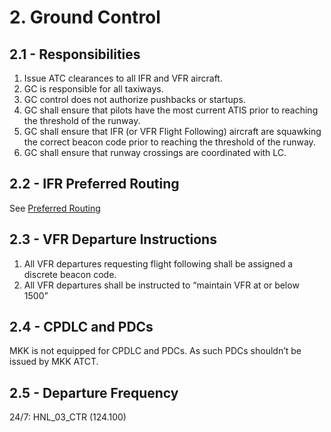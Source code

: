 # 2. Ground Control

## 2.1 - Responsibilities

1. Issue ATC clearances to all IFR and VFR aircraft.
2. GC is responsible for all taxiways.
3. GC control does not authorize pushbacks or startups.
4. GC shall ensure that pilots have the most current ATIS prior to reaching the threshold of the runway.
5. GC shall ensure that IFR (or VFR Flight Following) aircraft are squawking the correct beacon code prior to reaching the threshold of the runway.
6. GC shall ensure that runway crossings are coordinated with LC.

## 2.2 - IFR Preferred Routing

See [Preferred Routing](<../../references/Preferred Routing.md>)

## 2.3 - VFR Departure Instructions

1. All VFR departures requesting flight following shall be assigned a discrete beacon code.
2. All VFR departures shall be instructed to “maintain VFR at or below 1500”

## 2.4 - CPDLC and PDCs

MKK is not equipped for CPDLC and PDCs. As such PDCs shouldn’t be issued by MKK ATCT.

## 2.5 - Departure Frequency

24/7: HNL_03_CTR (124.100)
